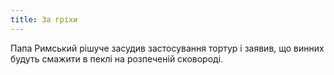 ```yaml
---
title: За гріхи
---
```


Папа Римський рішуче засудив застосування тортур і заявив, що винних будуть смажити в пеклі на розпеченій сковороді.

